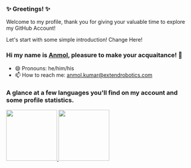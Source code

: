 ### ✨ Greetings! ✨ 

Welcome to my profile, thank you for giving your valuable time to explore my GitHub Account!

Let's start with some simple introduction! Change Here!

### Hi my name is [Anmol](https://www.anmolkumar.me), pleasure to make your acquaitance! 👋

- 😄 Pronouns: he/him/his
- 📫 How to reach me: anmol.kumar@extendrobotics.com


### A glance at a few languages you'll find on my account and some profile statistics.

<a href="https://github.com/AnmolKumarER"><img height="137px" src="https://github-readme-stats.vercel.app/api?username=AnmolKumarER&hide_title=true&hide_border=true&show_icons=true&include_all_commits=true&count_private=true&line_height=21&text_color=000&icon_color=000&bg_color=0,ea6161,ffc64d,fffc4d,52fa5a&theme=graywhite" />
  <img height="137px" src="https://github-readme-stats.vercel.app/api/top-langs/?username=AnmolKumarER&hide=html&hide_title=true&hide_border=true&layout=compact&langs_count=6&exclude_repo=comp426,Redventures-Movie-Quotes&text_color=000&icon_color=fff&bg_color=0,52fa5a,4dfcff,c64dff&theme=graywhite" /></a>
